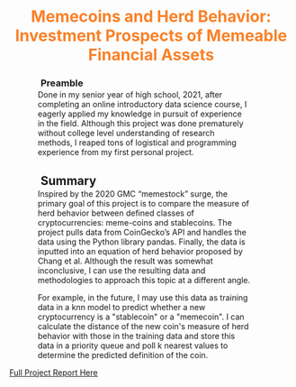 <h1 style="color: #FA8128; text-align: center;">
    Memecoins and Herd Behavior: Investment Prospects of Memeable Financial Assets
</h1>
<h3 style="margin-left: 11%; margin-bottom: -12px;">Preamble</h2>
<p style="margin-left: 10%; margin-right: 15%;">
    Done in my senior year of high school, 2021, after completing an online introductory data science course, I eagerly applied my knowledge in pursuit of experience in the field. Although this project was done prematurely without college level understanding of research methods, I reaped tons of logistical and programming experience from my first personal project. 
</p>
<h2 style="margin-left: 11%; margin-bottom: -12px;">Summary</h2>
<p style="margin-left: 10%; margin-right: 15%;">
    Inspired by the 2020 GMC “memestock” surge, the primary goal of this project is to compare the measure of herd behavior between defined classes of cryptocurrencies: meme-coins and stablecoins. The project pulls data from CoinGecko’s API and handles the data using the Python library pandas. Finally, the data is inputted into an equation of herd behavior proposed by Chang et al. Although the result was somewhat inconclusive, I can use the resulting data and methodologies to approach this topic at a different angle. </p>
<p style="margin-left: 10%; margin-right: 15%;">
    For example, in the future, I may use this data as training data in a knn model to predict whether a new cryptocurrency is a "stablecoin" or a "memecoin". I can calculate the distance of the new coin's measure of herd behavior with those in the training data and store this data in a priority queue and poll k nearest values to determine the predicted definition of the coin. 
</p>
<a href="https://samuelsilver.me/images/downloads/memecoin_research.pdf">Full Project Report Here</a>


